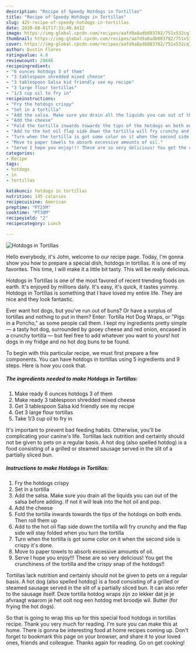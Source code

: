 ```yaml
---
description: "Recipe of Speedy Hotdogs in Tortillas"
title: "Recipe of Speedy Hotdogs in Tortillas"
slug: 425-recipe-of-speedy-hotdogs-in-tortillas
date: 2020-08-01T17:33:40.841Z
image: https://img-global.cpcdn.com/recipes/aafd9a8adb083782/751x532cq70/hotdogs-in-tortillas-recipe-main-photo.jpg
thumbnail: https://img-global.cpcdn.com/recipes/aafd9a8adb083782/751x532cq70/hotdogs-in-tortillas-recipe-main-photo.jpg
cover: https://img-global.cpcdn.com/recipes/aafd9a8adb083782/751x532cq70/hotdogs-in-tortillas-recipe-main-photo.jpg
author: Dustin Flores
ratingvalue: 4.8
reviewcount: 29646
recipeingredient:
- "6 ounces hotdogs 3 of them"
- "3 tablespoon shredded mixed cheese"
- "3 tablespoon Salsa kid friendly see my recipe"
- "3 large flour tortillas"
- "1/3 cup oil to fry in"
recipeinstructions:
- "Fry the hotdogs crispy"
- "Set in a tortilla"
- "Add the salsa. Make sure you drain all the liquids you can out of the salsa before adding. If not it will leak into the hot oil and pop."
- "Add the cheese"
- "Fold the tortilla inwards towards the tips of the hotdogs on both ends. Then roll them up"
- "Add to the hot oil flap side down the tortilla will fry crunchy and the flap side will stay folded when you turn the tortilla"
- "Turn when the tortilla is got some color on it when the second side is crispy it&#39;s done."
- "Move to paper towels to absorb excessive amounts of oil."
- "Serve I hope you enjoy!!! These are so very delicious! You get the crunchiness of the tortilla and the crispy snap of the hotdogs!!"
categories:
- Recipe
tags:
- hotdogs
- in
- tortillas

katakunci: hotdogs in tortillas 
nutrition: 145 calories
recipecuisine: American
preptime: "PT25M"
cooktime: "PT38M"
recipeyield: "2"
recipecategory: Lunch

---
```



![Hotdogs in Tortillas](https://img-global.cpcdn.com/recipes/aafd9a8adb083782/751x532cq70/hotdogs-in-tortillas-recipe-main-photo.jpg)

Hello everybody, it's John, welcome to our recipe page. Today, I'm gonna show you how to prepare a special dish, hotdogs in tortillas. It is one of my favorites. This time, I will make it a little bit tasty. This will be really delicious.

Hotdogs in Tortillas is one of the most favored of recent trending foods on earth. It's enjoyed by millions daily. It's easy, it's quick, it tastes yummy. Hotdogs in Tortillas is something that I have loved my entire life. They are nice and they look fantastic.

Ever want hot dogs, but you&#39;ve run out of buns? Or have a surplus of tortillas and nothing to put in them? Enter: Tortilla Hot Dog Wraps, or &#34;Pigs in a Poncho,&#34; as some people call them. I kept my ingredients pretty simple — a tasty hot dog, surrounded by gooey cheese and red onion, encased in a crunchy tortilla — but feel free to add whatever you want to yours! hot dogs in my fridge and no hot dog buns to be found.


To begin with this particular recipe, we must first prepare a few components. You can have hotdogs in tortillas using 5 ingredients and 9 steps. Here is how you cook that.

<!--inarticleads1-->

##### The ingredients needed to make Hotdogs in Tortillas:

1. Make ready 6 ounces hotdogs 3 of them
1. Make ready 3 tablespoon shredded mixed cheese
1. Get 3 tablespoon Salsa kid friendly see my recipe
1. Get 3 large flour tortillas
1. Take 1/3 cup oil to fry in


It&#39;s important to prevent bad feeding habits. Otherwise, you&#39;ll be complicating your canine&#39;s life. Tortillas lack nutrition and certainly should not be given to pets on a regular basis. A hot dog (also spelled hotdog) is a food consisting of a grilled or steamed sausage served in the slit of a partially sliced bun. 

<!--inarticleads2-->

##### Instructions to make Hotdogs in Tortillas:

1. Fry the hotdogs crispy
1. Set in a tortilla
1. Add the salsa. Make sure you drain all the liquids you can out of the salsa before adding. If not it will leak into the hot oil and pop.
1. Add the cheese
1. Fold the tortilla inwards towards the tips of the hotdogs on both ends. Then roll them up
1. Add to the hot oil flap side down the tortilla will fry crunchy and the flap side will stay folded when you turn the tortilla
1. Turn when the tortilla is got some color on it when the second side is crispy it&#39;s done.
1. Move to paper towels to absorb excessive amounts of oil.
1. Serve I hope you enjoy!!! These are so very delicious! You get the crunchiness of the tortilla and the crispy snap of the hotdogs!!


Tortillas lack nutrition and certainly should not be given to pets on a regular basis. A hot dog (also spelled hotdog) is a food consisting of a grilled or steamed sausage served in the slit of a partially sliced bun. It can also refer to the sausage itself. Deze tortilla hotdog wraps zijn zo lekker dat je je afvraagt waarom je het ooit nog een hotdog met broodje wil. Butter (for frying the hot dogs). 

So that is going to wrap this up for this special food hotdogs in tortillas recipe. Thank you very much for reading. I'm sure you can make this at home. There is gonna be interesting food at home recipes coming up. Don't forget to bookmark this page on your browser, and share it to your loved ones, friends and colleague. Thanks again for reading. Go on get cooking!

